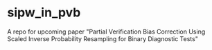 # sipw_in_pvb
A repo for upcoming paper "Partial Verification Bias Correction Using Scaled Inverse Probability Resampling for Binary Diagnostic Tests"
